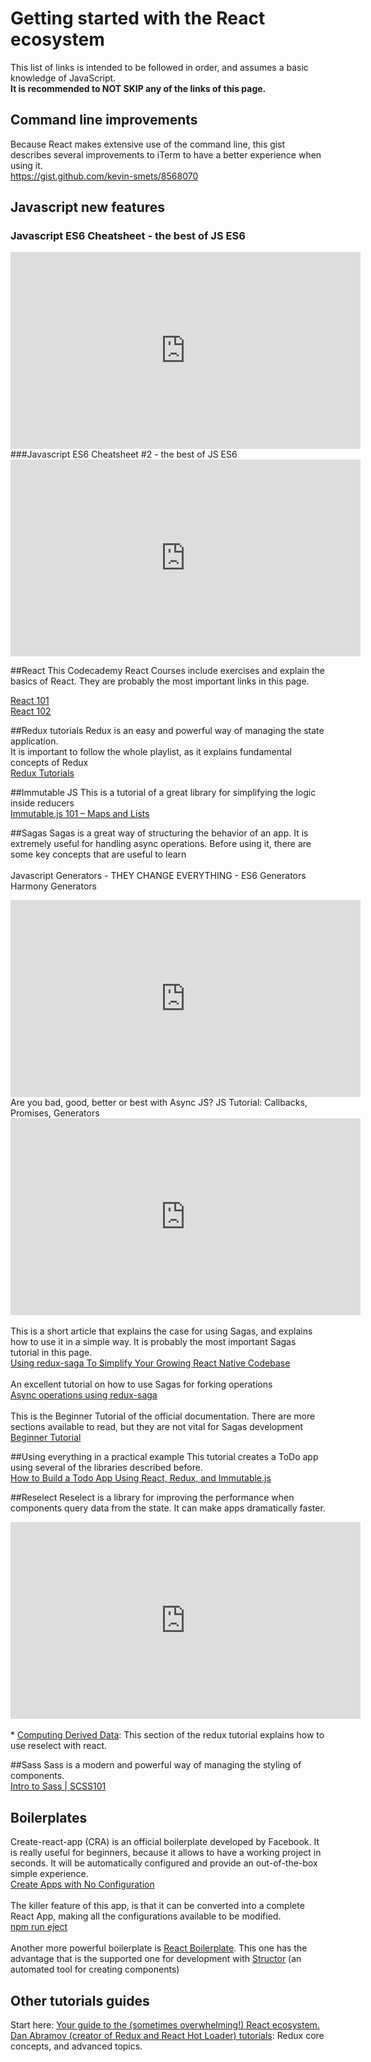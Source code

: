 # Getting started with the React ecosystem

This list of links is intended to be followed in order, and assumes a basic knowledge of JavaScript.
<br/>
<b>It is recommended to NOT SKIP any of the links of this page.</b>

## Command line improvements
Because React makes extensive use of the command line, this gist describes several improvements to iTerm to have a better experience when using it.
<br />
<a href='https://gist.github.com/kevin-smets/8568070'>https://gist.github.com/kevin-smets/8568070</a>

## Javascript new features
### Javascript ES6 Cheatsheet - the best of JS ES6
<iframe width="560" height="315" src="https://www.youtube.com/embed/AfWYO8t7ed4?ecver=1" frameborder="0" allowfullscreen></iframe>
###Javascript ES6 Cheatsheet #2 - the best of JS ES6
<iframe width="560" height="315" src="https://www.youtube.com/embed/LmL0Gh193M0?ecver=1" frameborder="0" allowfullscreen></iframe>

##React
This Codecademy React Courses include exercises and explain the basics of React.
They are probably the most important links in this page.

<a href='https://www.codecademy.com/learn/react-102'>React 101</a>
<br />
<a href='https://www.codecademy.com/learn/react-102'>React 102</a>

##Redux tutorials
Redux is an easy and powerful way of managing the state application.
<br />
It is important to follow the whole playlist, as it explains fundamental concepts of Redux
<br />
<a href='https://www.youtube.com/playlist?list=PLoYCgNOIyGADILc3iUJzygCqC8Tt3bRXt'>Redux Tutorials</a>

##Immutable JS
This is a tutorial of a great library for simplifying the logic inside reducers
<br />
<a href='http://thomastuts.com/blog/immutable-js-101-maps-lists.html'>Immutable.js 101 – Maps and Lists</a>

##Sagas
Sagas is a great way of structuring the behavior of an app. It is extremely useful for handling async operations.
Before using it, there are some key concepts that are useful to learn
<br />
<br />
Javascript Generators - THEY CHANGE EVERYTHING - ES6 Generators Harmony Generators
<br />
<iframe width="560" height="315" src="https://www.youtube.com/embed/QO07THdLWQo?ecver=1" frameborder="0" allowfullscreen></iframe>
<br/>
Are you bad, good, better or best with Async JS? JS Tutorial: Callbacks, Promises, Generators
<iframe width="560" height="315" src="https://www.youtube.com/embed/obaSQBBWZLk?ecver=1" frameborder="0" allowfullscreen></iframe>
<br/>
<br/>
This is a short article that explains the case for using Sagas, and explains how to use it in a simple way. It is probably the most important Sagas tutorial in this page.
<br/>
<a href='https://shift.infinite.red/using-redux-saga-to-simplify-your-growing-react-native-codebase-2b8036f650de#.o1kd288un'>Using redux-saga To Simplify Your Growing React Native Codebase</a>
<br/>
<br/>
An excellent tutorial on how to use Sagas for forking operations
<br/>
<a href='https://medium.freecodecamp.com/async-operations-using-redux-saga-2ba02ae077b3#.q9qeidfrs'>Async operations using redux-saga</a>
<br />
<br />
This is the Beginner Tutorial of the official documentation. There are more sections available to read, but they are not vital for Sagas development
<br/>
<a href='https://redux-saga.github.io/redux-saga/docs/introduction/BeginnerTutorial.html'>Beginner Tutorial</a>

##Using everything in a practical example
This tutorial creates a ToDo app using several of the libraries described before.
<br />
<a href='https://www.sitepoint.com/how-to-build-a-todo-app-using-react-redux-and-immutable-js/'>How to Build a Todo App Using React, Redux, and Immutable.js</a>

##Reselect
Reselect is a library for improving the performance when components query data from the state. It can make apps dramatically faster.
<br />
<iframe width="560" height="315" src="https://www.youtube.com/embed/XCQ0ZSr-a2o?ecver=1" frameborder="0" allowfullscreen></iframe>
<br />
<br />
* <a href='http://redux.js.org/docs/recipes/ComputingDerivedData.html'>Computing Derived Data</a>: This section of the redux tutorial explains how to use reselect with react.


##Sass
Sass is a modern and powerful way of managing the styling of components.
<br />
<a href='https://codepen.io/sasstantrum/post/intro-to-sass'>Intro to Sass | SCSS101</a>

## Boilerplates
Create-react-app (CRA) is an official boilerplate developed by Facebook. It is really useful for beginners, because it allows to have a working project in seconds. It will be automatically configured and provide an out-of-the-box simple experience.
<br />
<a href='https://facebook.github.io/react/blog/2016/07/22/create-apps-with-no-configuration.html'>Create Apps with No Configuration</a>
<br />
<br />
The killer feature of this app, is that it can be converted into a complete React App, making all the configurations available to be modified.
<br />
<a href='https://github.com/facebookincubator/create-react-app/blob/master/packages/react-scripts/template/README.md#npm-run-eject'>npm run eject</a>
<br />
<br />
Another more powerful boilerplate is <a href='https://github.com/react-boilerplate/react-boilerplate'>React Boilerplate</a>. This one has the advantage that is the supported one for development with <a href='https://helmetrex.com/'>Structor</a> (an automated tool for creating components)
<br />

## Other tutorials guides
Start here: <a href='https://github.com/petehunt/react-howto'>Your guide to the (sometimes overwhelming!) React ecosystem.</a>
<br />
<a href='https://egghead.io/instructors/dan-abramov'>Dan Abramov (creator of Redux and React Hot Loader) tutorials</a>: Redux core concepts, and advanced topics.
